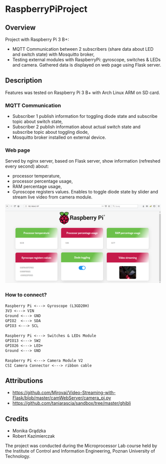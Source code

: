 # RaspberryPiProject

## Overview
Project with Raspberry Pi 3 B+:
- MQTT Communication between 2 subscribers (share data about LED and switch state) with Mosquitto broker,
- Testing external modules with RaspberryPi: gyroscope, switches & LEDs and camera. Gathered data is displayed on web page using Flask server.

## Description
Features was tested on Raspberry Pi 3 B+  with Arch Linux ARM on SD card.

### MQTT Communication
- Subscriber 1 publish information for toggling diode state and subscribe topic about switch state,
- Subscriber 2 publish information about actual switch state and subscribe topic about toggling diode,
- Mosquitto broker installed on external device.

### Web page
Served by nginx server, based on Flask server, show information (refreshed every second) about:
- processor temperature,
- processor percentage usage,
- RAM percentage usage,
- Gyroscope registers values.
Enables to toggle diode state by slider and stream live video from camera module.

![Web page presentation](https://github.com/gradzka/RaspberryPiProject/blob/master/web_page.png)

### How to connect?
```
Raspberry Pi <---> Gyroscope (L3GD20H)
3V3 <---> VIN
Ground <---> GND
GPIO2  <---> SDA
GPIO3 <---> SCL

Raspberry Pi <---> Switches & LEDs Module
GPIO13 <---> SW2
GPIO26 <---> LED+
Ground <---> GND

Raspberry Pi <---> Camera Module V2
CSI Camera Connector <---> ribbon cable
```

## Attributions
- https://github.com/Mjrovai/Video-Streaming-with-Flask/blob/master/camWebServer/camera_pi.py
- https://github.com/taniarascia/sandbox/tree/master/ghibli

## Credits
* Monika Grądzka
* Robert Kazimierczak

The project was conducted during the Microprocessor Lab course held by the Institute of Control and Information Engineering, Poznan University of Technology.

